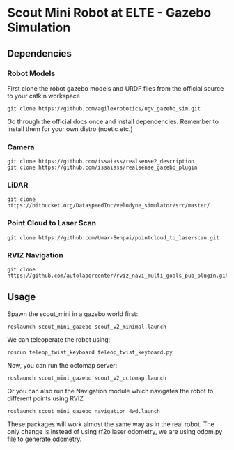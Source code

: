 # Scout Mini Robot at ELTE - Gazebo Simulation 

## Dependencies

### Robot Models
First clone the robot gazebo models and URDF files from the official source to your catkin workspace
```
git clone https://github.com/agilexrobotics/ugv_gazebo_sim.git
```

Go through the official docs once and install dependencies. Remember to install them for your own distro (noetic etc.) 


### Camera
```
git clone https://github.com/issaiass/realsense2_description
git clone https://github.com/issaiass/realsense_gazebo_plugin
```

### LiDAR
```
git clone https://bitbucket.org/DataspeedInc/velodyne_simulator/src/master/
```

### Point Cloud to Laser Scan
```
git clone https://github.com/Umar-Senpai/pointcloud_to_laserscan.git
```

### RVIZ Navigation
```
git clone https://github.com/autolaborcenter/rviz_navi_multi_goals_pub_plugin.git
```

## Usage
Spawn the scout_mini in a gazebo world first:
```
roslaunch scout_mini_gazebo scout_v2_minimal.launch
```

We can teleoperate the robot using:
```
rosrun teleop_twist_keyboard teleop_twist_keyboard.py
```

Now, you can run the octomap server:
```
roslaunch scout_mini_gazebo scout_v2_octomap.launch
```

Or you can also run the Navigation module which navigates the robot to different points using RVIZ
```
roslaunch scout_mini_gazebo navigation_4wd.launch
```

These packages will work almost the same way as in the real robot. The only change is instead of using rf2o laser odometry, we are using odom.py file to generate odometry.
